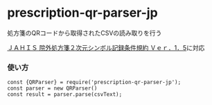 # prescription-qr-parser-jp
処方箋のQRコードから取得されたCSVの読み取りを行う

[ＪＡＨＩＳ 院外処方箋２次元シンボル記録条件規約 Ｖｅｒ．1．5](https://www.jahis.jp/files/user/04_JAHIS%20standard/19-101_JAHIS%E9%99%A2%E5%A4%96%E5%87%A6%E6%96%B9%E7%AE%8B%EF%BC%92%E6%AC%A1%E5%85%83%E3%82%B7%E3%83%B3%E3%83%9C%E3%83%AB%E8%A8%98%E9%8C%B2%E6%9D%A1%E4%BB%B6%E8%A6%8F%E7%B4%84Ver.1.5.pdf)に対応

### 使い方

```
const {QRParser} = require('prescription-qr-parser-jp');
const parser = new QRParser()
const result = parser.parse(csvText);
```
